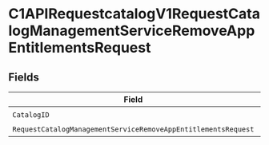 # C1APIRequestcatalogV1RequestCatalogManagementServiceRemoveAppEntitlementsRequest


## Fields

| Field                                                                                                                                                             | Type                                                                                                                                                              | Required                                                                                                                                                          | Description                                                                                                                                                       |
| ----------------------------------------------------------------------------------------------------------------------------------------------------------------- | ----------------------------------------------------------------------------------------------------------------------------------------------------------------- | ----------------------------------------------------------------------------------------------------------------------------------------------------------------- | ----------------------------------------------------------------------------------------------------------------------------------------------------------------- |
| `CatalogID`                                                                                                                                                       | *string*                                                                                                                                                          | :heavy_check_mark:                                                                                                                                                | N/A                                                                                                                                                               |
| `RequestCatalogManagementServiceRemoveAppEntitlementsRequest`                                                                                                     | [*components.RequestCatalogManagementServiceRemoveAppEntitlementsRequest](../../models/components/requestcatalogmanagementserviceremoveappentitlementsrequest.md) | :heavy_minus_sign:                                                                                                                                                | N/A                                                                                                                                                               |